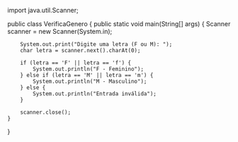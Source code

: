 import java.util.Scanner;

public class VerificaGenero {
    public static void main(String[] args) {
        Scanner scanner = new Scanner(System.in);
        
        System.out.print("Digite uma letra (F ou M): ");
        char letra = scanner.next().charAt(0); 
        
        if (letra == 'F' || letra == 'f') {
            System.out.println("F - Feminino");
        } else if (letra == 'M' || letra == 'm') {
            System.out.println("M - Masculino");
        } else {
            System.out.println("Entrada inválida");
        }
        
        scanner.close();
    }
}
